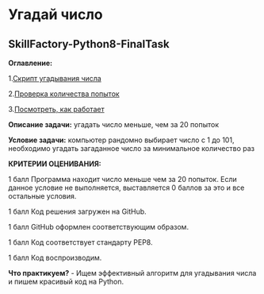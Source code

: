 # Угадай число
SkillFactory-Python8-FinalTask
------------------------------
**Оглавление:**

1.[Скрипт угадывания числа](https://github.com/ossolnce/SF_ds_python8_game_guess_the_number/blob/main/%D0%A3%D0%B3%D0%B0%D0%B4%D1%8B%D0%B2%D0%B0%D0%BD%D0%B8%D0%B5%20%D1%87%D0%B8%D1%81%D0%BB%D0%B0.py)

2.[Проверка количества попыток](https://github.com/ossolnce/SF_ds_python8_game_guess_the_number/blob/main/%D0%9F%D1%80%D0%BE%D0%B2%D0%B5%D1%80%D0%BA%D0%B0%20%D0%BA%D0%BE%D0%BB%D0%B8%D1%87%D0%B5%D1%81%D1%82%D0%B2%D0%B0%20%D0%BF%D0%BE%D0%BF%D1%8B%D1%82%D0%BE%D0%BA.py)

3.[Посмотреть, как работает](https://github.com/ossolnce/SF_ds_python8_game_guess_the_number/blob/main/game.ipynb)


**Описание задачи:** угадать число меньше, чем за 20 попыток

**Условие задачи:** компьютер рандомно выбирает число с 1 до 101, необходимо угадать загаданное число за минимальное количество раз

**КРИТЕРИИ ОЦЕНИВАНИЯ:**

1 балл	Программа находит число меньше чем за 20 попыток. Если данное условие не выполняется, выставляется 0 баллов за это и все остальные условия.

1 балл	Код решения загружен на GitHub.

1 балл	GitHub оформлен соответствующим образом.

1 балл	Код соответствует стандарту PEP8.

1 балл	Код воспроизводим.


**Что практикуем?** - Ищем эффективный алгоритм для угадывания числа и пишем красивый код на Python.
